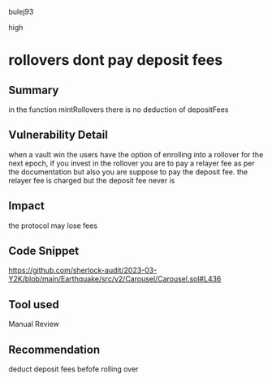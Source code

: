 bulej93

high

# rollovers dont pay deposit fees

## Summary
in the function mintRollovers there is no deduction of depositFees
## Vulnerability Detail
when a vault win the users have the option of enrolling into a rollover for the next epoch, if you invest in the rollover you are to pay a relayer fee as per the documentation but also you are suppose to pay the deposit fee. the relayer fee is charged but the deposit fee never is
## Impact
the protocol may lose fees 
## Code Snippet
https://github.com/sherlock-audit/2023-03-Y2K/blob/main/Earthquake/src/v2/Carousel/Carousel.sol#L436
## Tool used

Manual Review

## Recommendation
deduct deposit fees befofe rolling over